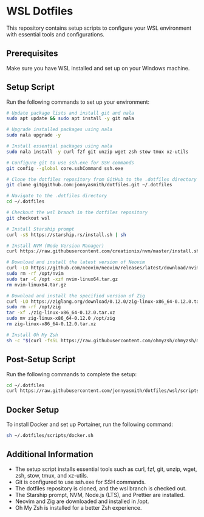 # WSL Dotfiles

This repository contains setup scripts to configure your WSL environment with essential tools and configurations.

## Prerequisites

Make sure you have WSL installed and set up on your Windows machine.

## Setup Script

Run the following commands to set up your environment:

```bash
# Update package lists and install git and nala
sudo apt update && sudo apt install -y git nala

# Upgrade installed packages using nala
sudo nala upgrade -y

# Install essential packages using nala
sudo nala install -y curl fzf git unzip wget zsh stow tmux xz-utils

# Configure git to use ssh.exe for SSH commands
git config --global core.sshCommand ssh.exe

# Clone the dotfiles repository from GitHub to the .dotfiles directory
git clone git@github.com:jonnyasmith/dotfiles.git ~/.dotfiles

# Navigate to the .dotfiles directory
cd ~/.dotfiles

# Checkout the wsl branch in the dotfiles repository
git checkout wsl

# Install Starship prompt
curl -sS https://starship.rs/install.sh | sh

# Install NVM (Node Version Manager)
curl https://raw.githubusercontent.com/creationix/nvm/master/install.sh | bash

# Download and install the latest version of Neovim
curl -LO https://github.com/neovim/neovim/releases/latest/download/nvim-linux64.tar.gz
sudo rm -rf /opt/nvim
sudo tar -C /opt -xzf nvim-linux64.tar.gz
rm nvim-linux64.tar.gz

# Download and install the specified version of Zig
curl -LO https://ziglang.org/download/0.12.0/zig-linux-x86_64-0.12.0.tar.xz
sudo rm -rf /opt/zig
tar -xf ./zig-linux-x86_64-0.12.0.tar.xz
sudo mv zig-linux-x86_64-0.12.0 /opt/zig
rm zig-linux-x86_64-0.12.0.tar.xz

# Install Oh My Zsh
sh -c "$(curl -fsSL https://raw.githubusercontent.com/ohmyzsh/ohmyzsh/master/tools/install.sh)"
```

## Post-Setup Script

Run the following commands to complete the setup:

```bash
cd ~/.dotfiles
curl https://raw.githubusercontent.com/jonnyasmith/dotfiles/wsl/scripts/post-setup.sh | bash
```

## Docker Setup

To install Docker and set up Portainer, run the following command:

```bash
sh ~/.dotfiles/scripts/docker.sh
```

## Additional Information

- The setup script installs essential tools such as curl, fzf, git, unzip, wget, zsh, stow, tmux, and xz-utils.
- Git is configured to use ssh.exe for SSH commands.
- The dotfiles repository is cloned, and the wsl branch is checked out.
- The Starship prompt, NVM, Node.js (LTS), and Prettier are installed.
- Neovim and Zig are downloaded and installed in /opt.
- Oh My Zsh is installed for a better Zsh experience.
